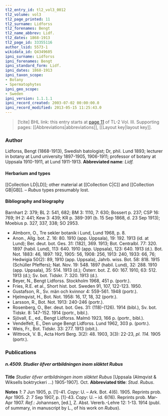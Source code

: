 ```yaml
---
tl2_entry_id: tl2_vol3_0012
tl2_volume: vol3
tl2_page_printed: 11
tl2_surname: Lidforss
tl2_forenames: Bengt
tl2_name_abbrev: Lidf.
tl2_dates: 1868-1913
tl2_page_id: 33355116
author_lsid: 5573-1
wikidata_id: Q4349605
ipni_surname: Lidforss
ipni_forenames: Bengt
ipni_standard_form: Lidf.
ipni_dates: 1868-1913
ipni_taxon_scope: 
- Botany
- Spermatophytes
ipni_geo_scope: 
- Sweden
ipni_version: 1.1.1.1
ipni_record_created: 2003-07-02 00:00:00.0
ipni_record_modified: 2013-05-15 11:25:43.0
---
```



> [!cite] BHL link: this entry starts at [page 11](https://www.biodiversitylibrary.org/page/33355116) of TL-2 Vol. III.
> Supporting pages: [[Abbreviations|abbreviations]], [[Layout key|layout key]].

### Author

Lidforss, Bengt (1868-1913), Swedish batologist; Dr, phil. Lund 1893; lecturer in botany at Lund university 1897-1905, 1906-1911; professor of botany at Uppsala 1910-1911, at Lund 1911-1913. 
**Abbreviated name**: *Lidf.*

#### Herbarium and types

[[Collection LD|LD]]; other material at [[Collection C|C]] and [[Collection GB|GB]]. – *Rubus* types presumably lost.

#### Bibliography and biography

Barnhart 2: 379; BL 2: 541, 682; BM 3: 1110, 7: 630; Bossert p. 237; CSP 16: 769; IH 2: 441; Kew 3: 439; KR p. 389-391 (b. 15 Sep 1868, d. 23 Sep 1913); Moebius p. 327, 337, 338; SO 2953.
- Almborn, O., Tre sekler botanik i Lund, Lund 1968, p. 8.
- Anon., Allg. bot. Z. 16: 80. 1910 (app. Uppsala), 19: 192. 1913 (id. at Lund); Ber. deut. bot. Ges. 31: (182), 369. 1913; Bot. Centralbl. 77: 320. 1897 (habil. Lund), 113: 640. 1910 (app. Uppsala), 123: 640. 1913 (d.). Bot. Not. 1883: 46, 1897: 192, 1905: 56, 1908: 256, 1913: 240, 1933: 66, 76; Hedwigia 50(2): 89, 1910 (app. Uppsala), Jahrb. wiss. Bot. 58: 818. 1915 (Schüller Pfeffers); Nat. Nov. 19: 548. 1897 (habil. Lund), 32: 288. 1910 (app. Uppsala), 35: 514. 1913 (d.); Österr. bot. Z. 60: 167. 1910, 63: 512. 1913 (d.); Sv. bot. Tidskr. 7: 320. 1913 (d.).
- Beyer, N., Bengt Lidforss. Stockholm 1968, 451 p. (portr.).
- Fries, R.E. et al., Short hist. bot. Sweden 91, 107, 122-123. 1950.
- Gustafson, R., Sv. män och kvinnor 4: 559-561. 1948 (portr.).
- Hjelmqvist, H., Bot. Not. 1958: 16, 17, 18, 32 (portr.).
- Larsson, R., Bot. Not. 1913: 240-246 (portr.).
- Rosenberg, O., Ber. deut. bot. Ges. 31: (118)-(126). 1914 (bibl.), Sv. bot. Tidskr. 8: 147-152. 1914 (portr., bibl.).
- Sjövall, E., ed., Bengt Lidforss. Malmö 1923, 166 p. (portr., bibl.).
- Vendelfelt, E., Den unge Bengt Lidforss. Lund 1962, 303 p. (portr.).
- Weis, Fr., Bot. Tidskr. 33: 277. 1913 (obit.).
- Wittrock, V. B., Acta Horti Berg. 3(2): 48. 1903, 3(3): 22-23, *pl. 114.* 1905 (portr.).

### Publications

##### n.4509. Studier öfver artbildningen inom släktet Rubus

**Title**
*Studier öfver artbildningen inom släktet Rubus* \[Uppsala (Almqvist & Wiksells boktryckeri ...) 1905-1907\]. Oct.
**Abbreviated title**: *Stud. Rubus*.

**Notes**
*1*: 7 Jun 1905, p. \[1\]-41. *Copy*: U. – Ark. Bot. 4(6). 1905. Reprints prob. Apr 1905.
*2*: 7 Sep 1907, p. \[1\]-43. *Copy*: U. – id. 6(16). Reprints prob. Mar-Apr 1907.
*Ref*.: Johannsen, \[ed.\], Z. Abst. Vererb.-Lehre 12: 1-13. 1914 (publ. of summary, in manuscript by L., of his work on *Rubus*).

